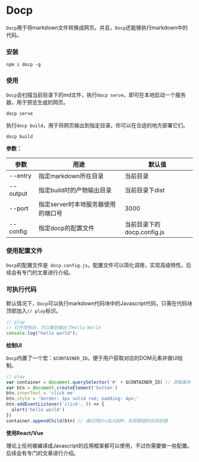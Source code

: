 # Docp

`Docp`用于将markdown文件转换成网页。并且，`Docp`还能够执行markdown中的代码。

### 安装

```shell
npm i docp -g
```

### 使用

`Docp`会扫描当前目录下的md文件，执行`docp serve`，即可在本地启动一个服务器，用于预览生成的网页。

```shell
docp serve
```

执行`docp build`，用于将网页输出到指定目录。你可以在合适的地方部署它们。

```shell
docp build
```

**参数：**

| 参数     | 用途                               | 默认值                     |
| -------- | ---------------------------------- | -------------------------- |
| --entry  | 指定markdown所在目录               | 当前目录                   |
| --output | 指定build时的产物输出目录          | 当前目录下dist             |
| --port   | 指定server时本地服务器使用的端口号 | 3000                       |
| --config | 指定docp的配置文件                 | 当前目录下的docp.config.js |

### 使用配置文件

`Docp`的配置文件是` docp.config.js`。配置文件可以简化调用，实现高级特性。后续会有专门的文章进行介绍。

### 可执行代码

默认情况下，`Docp`可以执行markdown代码块中的Javascript代码，只需在代码块顶部加入`// play`标识。

```javascript
// play
// 打开控制台，可以看到输出了Hello World
console.log("hello world");
```

**绘制UI**

`Docp`内置了一个宏：`$CONTAINER_ID`。便于用户获取对应的DOM元素并做UI绘制。

```javascript
// play
var container = document.querySelector('#' + $CONTAINER_ID) // 获取画布
var btn = document.createElement('button')
btn.innerText = 'click me'
btn.style = 'border: 1px solid red; padding: 4px;'
btn.addEventListener('click', () => {
  alert('hello world')
})
container.appendChild(btn) // 通过将btn加入DOM，实现按钮的动态创建
```

**使用React/Vue**

理论上任何被编译成Javascript的应用框架都可以使用，不过你需要做一些配置。后续会有专门的文章进行介绍。
